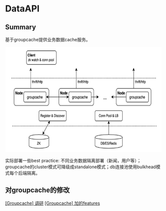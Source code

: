 # DataAPI

## Summary

基于groupcache提供业务数据cache服务。

<img src="https://github.com/cyber4ron/notes/blob/master/images/data_api_archt.jpg" width="691" height="338">

实际部署一些best practice: 不同业务数据隔离部署（新闻，用户等）；groupcache的cluster模式可降级成standalone模式；db连接池使用bulkhead模式每个后端隔离。

## 对groupcache的修改
<a href="https://docs.google.com/document/d/1v--UOH8MORQZZYfA0h8CwCrNQaUmQeJ_cPk_5pNObeA">[Groupcache] 调研</a>
<a href="https://docs.google.com/document/d/11fE2Tw8QJ2dbMFBa4sOPPfoNvunhZ40eXgSY77g73lk">[Groupcache] 加的features</a>







